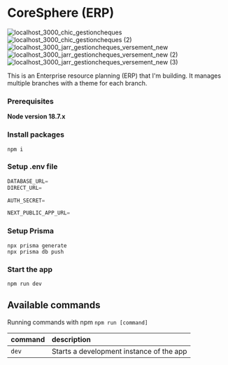 # CoreSphere (ERP)

![localhost_3000_chic_gestioncheques](https://github.com/user-attachments/assets/b31e5b3d-06c2-4726-8d59-8d6801666612)
![localhost_3000_chic_gestioncheques (2)](https://github.com/user-attachments/assets/a45b0d4b-4b4d-488b-bc85-471d6251bceb)
![localhost_3000_jarr_gestioncheques_versement_new](https://github.com/user-attachments/assets/d4fdfa8a-3f06-46cf-a9f0-14be0d5e4806)
![localhost_3000_jarr_gestioncheques_versement_new (2)](https://github.com/user-attachments/assets/802a3d25-4efc-4411-92ea-6b776ca08acb)
![localhost_3000_jarr_gestioncheques_versement_new (3)](https://github.com/user-attachments/assets/367079b4-0142-4ace-9fef-d49ee2ae412f)

This is an Enterprise resource planning (ERP) that I'm building. It manages multiple branches with a theme for each branch.

### Prerequisites

**Node version 18.7.x**


### Install packages

```shell
npm i
```

### Setup .env file


```js
DATABASE_URL=
DIRECT_URL=

AUTH_SECRET=

NEXT_PUBLIC_APP_URL=
```

### Setup Prisma
```shell
npx prisma generate
npx prisma db push
```

### Start the app

```shell
npm run dev
```

## Available commands

Running commands with npm `npm run [command]`

| command         | description                              |
| :-------------- | :--------------------------------------- |
| `dev`           | Starts a development instance of the app |
